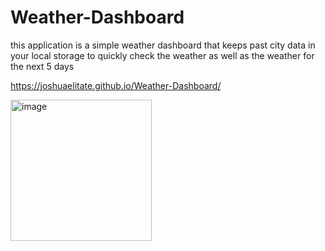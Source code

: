 # Weather-Dashboard
this application is a simple weather dashboard that keeps past city data in your local storage to quickly check the weather as well as the weather for the next 5 days

https://joshuaelitate.github.io/Weather-Dashboard/

<img width="226" alt="image" src="https://user-images.githubusercontent.com/115838931/234165132-68b57273-8f4c-4359-9060-50438ac74fdd.png">
